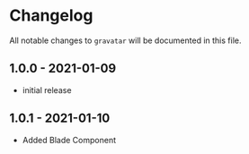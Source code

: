 # Changelog

All notable changes to `gravatar` will be documented in this file.

## 1.0.0 - 2021-01-09

- initial release

## 1.0.1 - 2021-01-10

- Added Blade Component


